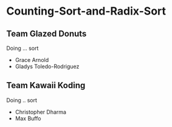 # Counting-Sort-and-Radix-Sort

## Team Glazed Donuts
Doing ... sort
- Grace Arnold
- Gladys Toledo-Rodriguez

## Team Kawaii Koding
Doing .. sort
- Christopher Dharma
- Max Buffo
